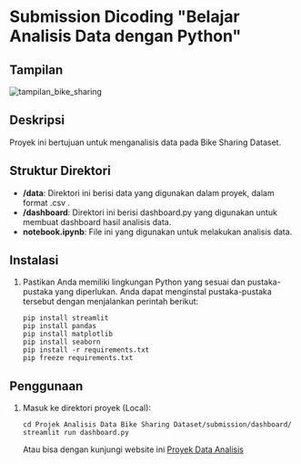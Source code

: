 # Submission Dicoding "Belajar Analisis Data dengan Python"

## Tampilan
![tampilan_bike_sharing](https://github.com/user-attachments/assets/ee1fce94-6bbb-4635-b0aa-9b74f59b3279)

## Deskripsi

Proyek ini bertujuan untuk menganalisis data pada Bike Sharing Dataset.

## Struktur Direktori

- **/data**: Direktori ini berisi data yang digunakan dalam proyek, dalam format .csv .
- **/dashboard**: Direktori ini berisi dashboard.py yang digunakan untuk membuat dashboard hasil analisis data.
- **notebook.ipynb**: File ini yang digunakan untuk melakukan analisis data.

## Instalasi

1. Pastikan Anda memiliki lingkungan Python yang sesuai dan pustaka-pustaka yang diperlukan. Anda dapat menginstal pustaka-pustaka tersebut dengan menjalankan perintah berikut:

    ```shell
    pip install streamlit
    pip install pandas
    pip install matplotlib
    pip install seaborn
    pip install -r requirements.txt
    pip freeze requirements.txt
    ```

## Penggunaan
1. Masuk ke direktori proyek (Local):

    ```shell
    cd Projek Analisis Data Bike Sharing Dataset/submission/dashboard/
    streamlit run dashboard.py
    ```
    Atau bisa dengan kunjungi website ini [Proyek Data Analisis](https://bike-sharing-ariniamsr.streamlit.app/)
